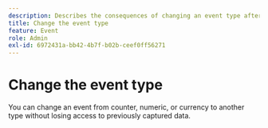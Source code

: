 ```yaml
---
description: Describes the consequences of changing an event type after data has been collected.
title: Change the event type
feature: Event
role: Admin
exl-id: 6972431a-bb42-4b7f-b02b-ceef0ff56271
---
```

# Change the event type

You can change an event from counter, numeric, or currency to another type without losing access to previously captured data.
